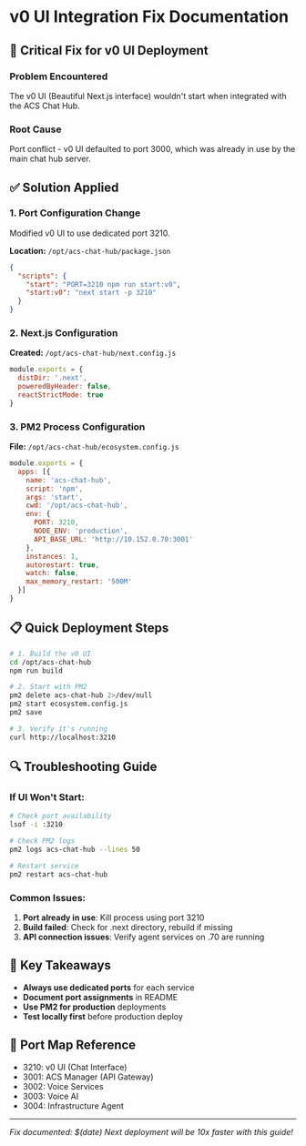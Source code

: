 # v0 UI Integration Fix Documentation

## 🚨 Critical Fix for v0 UI Deployment

### Problem Encountered
The v0 UI (Beautiful Next.js interface) wouldn't start when integrated with the ACS Chat Hub.

### Root Cause
Port conflict - v0 UI defaulted to port 3000, which was already in use by the main chat hub server.

## ✅ Solution Applied

### 1. **Port Configuration Change**
Modified v0 UI to use dedicated port 3210.

**Location:** `/opt/acs-chat-hub/package.json`
```json
{
  "scripts": {
    "start": "PORT=3210 npm run start:v0",
    "start:v0": "next start -p 3210"
  }
}
```

### 2. **Next.js Configuration**
**Created:** `/opt/acs-chat-hub/next.config.js`
```javascript
module.exports = {
  distDir: '.next',
  poweredByHeader: false,
  reactStrictMode: true
}
```

### 3. **PM2 Process Configuration**
**File:** `/opt/acs-chat-hub/ecosystem.config.js`
```javascript
module.exports = {
  apps: [{
    name: 'acs-chat-hub',
    script: 'npm',
    args: 'start',
    cwd: '/opt/acs-chat-hub',
    env: {
      PORT: 3210,
      NODE_ENV: 'production',
      API_BASE_URL: 'http://10.152.0.70:3001'
    },
    instances: 1,
    autorestart: true,
    watch: false,
    max_memory_restart: '500M'
  }]
}
```

## 📋 Quick Deployment Steps

```bash
# 1. Build the v0 UI
cd /opt/acs-chat-hub
npm run build

# 2. Start with PM2
pm2 delete acs-chat-hub 2>/dev/null
pm2 start ecosystem.config.js
pm2 save

# 3. Verify it's running
curl http://localhost:3210
```

## 🔍 Troubleshooting Guide

### If UI Won't Start:
```bash
# Check port availability
lsof -i :3210

# Check PM2 logs
pm2 logs acs-chat-hub --lines 50

# Restart service
pm2 restart acs-chat-hub
```

### Common Issues:
1. **Port already in use**: Kill process using port 3210
2. **Build failed**: Check for .next directory, rebuild if missing
3. **API connection issues**: Verify agent services on .70 are running

## 🎯 Key Takeaways
- **Always use dedicated ports** for each service
- **Document port assignments** in README
- **Use PM2 for production** deployments
- **Test locally first** before production deploy

## 📝 Port Map Reference
- 3210: v0 UI (Chat Interface)
- 3001: ACS Manager (API Gateway)
- 3002: Voice Services
- 3003: Voice AI
- 3004: Infrastructure Agent

---
*Fix documented: $(date)*
*Next deployment will be 10x faster with this guide!*
